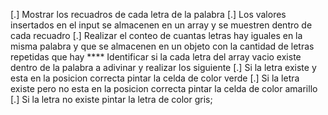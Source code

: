 [.] Mostrar los recuadros de cada letra de la palabra
[.] Los valores insertados en el input  se almacenen en un array y se muestren dentro de cada recuadro
[.] Realizar el conteo de cuantas letras hay iguales en la misma palabra y que se almacenen en un objeto con la cantidad de letras repetidas que hay 
**** Identificar si la cada letra del array vacio existe dentro de la palabra a adivinar y realizar los siguiente
    [.] Si la letra existe y esta en la posicion correcta pintar la celda de color verde
    [.] Si la letra existe pero no esta en la posicion correcta pintar la celda de color amarillo
    [.] Si la letra no existe pintar la letra de color gris;